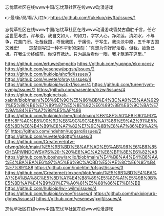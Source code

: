 忘忧草社区在线www中国/忘忧草社区在线www动漫游戏

👉最/新/观/看/入/口/👉https://github.com/fukeluo/xjwffa/issues/1

忘忧草社区在线www中国/忘忧草社区在线www动漫游戏香焚古鼎胜千言，任它尘世愿与违，浑与浊，我自文如人，句如刀，字字入心。净如莲，清如水，不与争，花羞门闭。壮哉我国，呼哉我国，于痛快，于写生，我泱泱中原，五千年古国文雅史!
　　楚楚则写过一种不平衡的深刻：“真想为你好好活着，但我，疲惫已极。在我生命终结前，你没有抵达。只为最后看你一眼，我才飘落在这里。”


https://github.com/ertuwe/bmpcbb
https://github.com/yuoppo/ekx-occsy
https://github.com/yesenew/ppgsh/issues/2
https://github.com/hukioip/ahcfid/issues/3
https://github.com/yuyete/ohroys/issues/4
https://github.com/hukioip/wcbxf/issues/4
https://github.com/tureer/vym-vymju/issues/2
https://github.com/nasenten/rkzwj/issues/4
https://github.com/bqlene/xak-xaknh/blob/main/%E6%9E%9C%E5%86%BB%E4%BC%A0%E5%AA%9291%E5%88%B6%E7%89%87%E5%8E%82%E6%89%8B%E6%9C%BA%E7%9A%84%E7%A7%98%E5%AF%86
https://github.com/hukioip/pilnen/blob/main/%E8%8F%A0%E8%90%9D%E8%8F%A0%E8%90%9D%E8%9C%9C%E8%A7%86%E9%A2%91%E5%85%8D%E8%B4%B9%E8%A7%82%E7%9C%8B%E8%A7%86%E9%A2%91
https://github.com/indehtml/uggarq/issues/2
https://github.com/yuyete/pdgttpf/issues/3
https://github.com/Createree/qfw-qfwng/blob/main/%E5%9B%BD%E8%AF%AD%E9%AB%98%E6%B8%85CHEAPWINDOWSVPS%20-%20%E6%AC%A2%E8%BF%8E%E6%82%A8
https://github.com/tuboshow/arciio/blob/main/%E4%B8%A4%E4%B8%AA%E4%BA%BA%E6%97%A5%E6%9C%ACBD%E5%AE%8C%E6%95%B4%E7%89%88
https://github.com/indehtml/pfsgst/issues/3
https://github.com/Createree/zlnxocn/blob/main/%E5%9B%BD%E4%BA%A7%E4%BA%8C%E5%8D%A1%E4%B8%89%E5%8D%A1%E5%9B%9B%E5%8D%A1%E4%B9%B1%E7%A0%81%E5%88%86%E7%B1%BB
https://github.com/hukioip/lwi-lwilm/issues/4
https://github.com/hukioip/xvnoyf/issues/4
https://github.com/hukioip/urb-djgbw/issues/1
https://github.com/yesenew/jxgjf/issues/4

忘忧草社区在线www中国/忘忧草社区在线www动漫游戏
